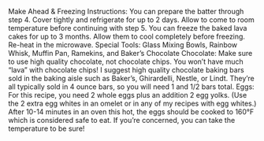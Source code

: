 Make Ahead & Freezing Instructions: You can prepare the batter through step 4. Cover tightly and refrigerate for up to 2 days. Allow to come to room temperature before continuing with step 5. You can freeze the baked lava cakes for up to 3 months. Allow them to cool completely before freezing. Re-heat in the microwave.
Special Tools: Glass Mixing Bowls, Rainbow Whisk, Muffin Pan, Ramekins, and Baker’s Chocolate
Chocolate: Make sure to use high quality chocolate, not chocolate chips. You won’t have much “lava” with chocolate chips! I suggest high quality chocolate baking bars sold in the baking aisle such as Baker’s, Ghirardelli, Nestle, or Lindt. They’re all typically sold in 4 ounce bars, so you will need 1 and 1/2 bars total.
Eggs: For this recipe, you need 2 whole eggs plus an addition 2 egg yolks. (Use the 2 extra egg whites in an omelet or in any of my recipes with egg whites.) After 10-14 minutes in an oven this hot, the eggs should be cooked to 160°F which is considered safe to eat. If you’re concerned, you can take the temperature to be sure!